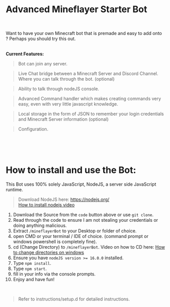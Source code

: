 # Advanced Mineflayer Starter Bot

<br>

Want to have your own Minecraft bot that is premade and easy to add onto ? Perhaps you should try this out.
<br><br>

**Current Features:**

>Bot can join any server.

>Live Chat bridge between a Minecraft Server and Discord Channel. Where you can talk through the bot. (optional)

>Ability to talk through nodeJS console.

>Advanced Command handler which makes creating commands very easy, even with very little javascript knowledge.

>Local storage in the form of JSON to remember your login credentials and Minecraft Server information (optional)

>Configuration.


<br>
<br>
<br>

# How to install and use the Bot:

This Bot uses 100% solely JavaScript, NodeJS, a server side JavaScript runtime.

>Download NodeJS here: https://nodejs.org/ <br> [How to install nodejs video](https://www.youtube.com/watch?v=AuCuHvgOeBY)


1. Download the Source from the `code` button above or use `git clone`.
1. Read through the code to ensure I am not stealing your credentials or doing anything malicious.
1. Extract `/mineflayerBot` to your Desktop or folder of choice.
1. open CMD or your terminal / IDE of choice. (command prompt or windows powershell is completely fine).
1. cd (Change Directory) to `/mineflayerBot`. Video on how to CD here: [How to change directories on windows](https://www.youtube.com/watch?v=wjId6xgXvIw)
1. Ensure you have `nodeJS version >= 16.0.0` installed.
1. Type `npm install`.
1. Type `npm start`.
1. fill in your info via the console prompts. 
1. Enjoy and have fun!

<br>

> Refer to instructions/setup.d for detailed instructions.